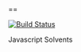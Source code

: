 ==

[![Build Status](https://travis-ci.org/solventz/js.svg)](https://travis-ci.org/solventz/js)

Javascript Solvents
